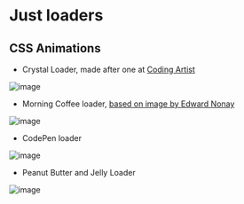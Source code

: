 # Just loaders

## CSS Animations
- Crystal Loader, made after one at [Coding Artist](https://coding-artist.teachable.com/courses/155435/lectures/2316823#/questions/1)


![image](https://user-images.githubusercontent.com/17909419/34421254-32c20aae-ebdc-11e7-9ba3-95358c256c6c.png)


- Morning Coffee loader, [based on image by Edward Nonay](https://dribbble.com/shots/3937558-Morning-Coffee)

![image](https://user-images.githubusercontent.com/17909419/34441049-502aa6c2-ec87-11e7-935b-04ea8c0fbf72.png)


- CodePen loader

![image](https://user-images.githubusercontent.com/17909419/34456373-48d344d4-ed62-11e7-9337-50a2de03805f.png)


- Peanut Butter and Jelly Loader

![image](https://user-images.githubusercontent.com/17909419/34463003-b62ff976-ee1d-11e7-813f-f81eb4db008f.png)
